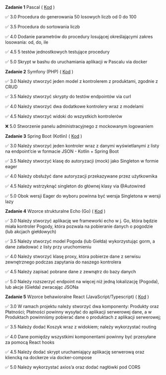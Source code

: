 **Zadanie 1** Pascal ( [Kod](./task_1) )

:white_check_mark: 3.0 Procedura do generowania 50 losowych liczb od 0 do 100

:white_check_mark: 3.5 Procedura do sortowania liczb

:white_check_mark: 4.0 Dodanie parametrów do procedury losującej określającymi zakres
losowania: od, do, ile

:white_check_mark: 4.5 5 testów jednostkowych testujące procedury

:white_check_mark: 5.0 Skrypt w bashu do uruchamiania aplikacji w Pascalu via docker


**Zadanie 2**  Symfony (PHP) ( [Kod](./task_2) )

:white_check_mark: 3.0 Należy stworzyć jeden model z kontrolerem z produktami, zgodnie z
CRUD

:white_check_mark: 3.5 Należy stworzyć skrypty do testów endpointów via curl

:white_check_mark: 4.0 Należy stworzyć dwa dodatkowe kontrolery wraz z modelami

:white_check_mark: 4.5 Należy stworzyć widoki do wszystkich kontrolerów

:x: 5.0 Stworzenie panelu administracyjnego z mockowanym logowaniem

**Zadanie 3**  Spring Boot (Kotlin) ( [Kod](./task_3) )

:white_check_mark: 3.0 Należy stworzyć jeden kontroler wraz z danymi wyświetlanymi z
listy na endpoint’cie w formacie JSON - Kotlin + Spring Boot

:white_check_mark: 3.5 Należy stworzyć klasę do autoryzacji (mock) jako Singleton w
formie eager

:white_check_mark: 4.0 Należy obsłużyć dane autoryzacji przekazywane przez użytkownika

:white_check_mark: 4.5 Należy wstrzyknąć singleton do głównej klasy via @Autowired

:white_check_mark: 5.0 Obok wersji Eager do wyboru powinna być wersja Singletona w wersji
lazy

**Zadanie 4**  Wzorce strukturalne Echo (Go) ( [Kod](./task_4) )

:white_check_mark: 3.0 Należy stworzyć aplikację we frameworki echo w j. Go, która będzie
miała kontroler Pogody, która pozwala na pobieranie danych o pogodzie
(lub akcjach giełdowych)

:white_check_mark: 3.5 Należy stworzyć model Pogoda (lub Giełda) wykorzystując gorm, a
dane załadować z listy przy uruchomieniu

:white_check_mark: 4.0 Należy stworzyć klasę proxy, która pobierze dane z serwisu
zewnętrznego podczas zapytania do naszego kontrolera

:white_check_mark: 4.5 Należy zapisać pobrane dane z zewnątrz do bazy danych

:white_check_mark: 5.0 Należy rozszerzyć endpoint na więcej niż jedną lokalizację
(Pogoda), lub akcje (Giełda) zwracając JSONa

**Zadanie 5**  Wzorce behawioralne React (JavaScript/Typescript) ( [Kod](./task_5) )

:white_check_mark: 3.0 W ramach projektu należy stworzyć dwa komponenty: Produkty oraz
Płatności; Płatności powinny wysyłać do aplikacji serwerowej dane, a w
Produktach powinniśmy pobierać dane o produktach z aplikacji
serwerowej;

:white_check_mark: 3.5 Należy dodać Koszyk wraz z widokiem; należy wykorzystać routing

:white_check_mark: 4.0 Dane pomiędzy wszystkimi komponentami powinny być przesyłane za
pomocą React hooks

:white_check_mark: 4.5 Należy dodać skrypt uruchamiający aplikację serwerową oraz
kliencką na dockerze via docker-compose

:white_check_mark: 5.0 Należy wykorzystać axios’a oraz dodać nagłówki pod CORS